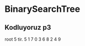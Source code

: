 # BinarySearchTree

## Kodluyoruz p3


root  5 tir.
                      5
           1                      7
     0           3             6       8
              2     4                       9
